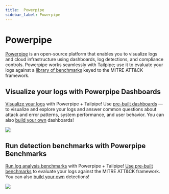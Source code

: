 ```yaml
---
title:  Powerpipe
sidebar_label: Powerpipe
---
```


# Powerpipe

[Powerpipe](https://powerpipe.io/) is an open-source platform that enables you to visualize logs and cloud infrastructure using   dashboards, log detections, and compliance controls.  Powerpipe works seamlessly with Tailpipe; use it to evaluate your logs against a [library of benchmarks](#TBD) keyed to the MITRE ATT&CK framework.


## Visualize your logs with Powerpipe Dashboards

[Visualize your logs](https://powerpipe.io/docs?slug=#visualize-logs) with Powerpipe + Tailpipe! Use [pre-built dashboards](https://hub.tailpipe.io/?TBD) — to visualize and explore your logs and answer common questions about attack and error patterns, system performance, and user behavior. You can also [build your own](https://powerpipe.io/docs#create-your-own-dashboards-and-benchmarks) dashboards!

![](/images/docs/pipes-ecosystem/TBD)


## Run detection benchmarks with Powerpipe Benchmarks

[Run log analysis benchmarks](https://powerpipe.io/docs?slug=#log-analysis-benchmarks) with Powerpipe + Tailpipe! [Use pre-built benchmarks](https://hub.powerpipe.io/?TBD) to evaluate your logs against the MITRE ATT&CK framework. You can also [build your own](https://powerpipe.io/docs?slug=#create-your-own-dashboards-and-benchmarks) detections!

![](/images/docs/pipes-ecosystem/benchmark_dashboard_view.png)

